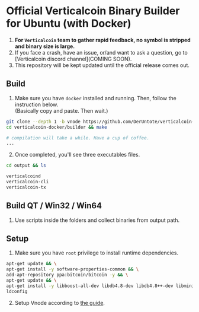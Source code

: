 # Official Verticalcoin Binary Builder for Ubuntu (with Docker)

1. **For `Verticalcoin` team to gather rapid feedback, no symbol is stripped and binary size is large.**
2. If you face a crash, have an issue, or/and want to ask a question, go to [Verticalcoin discord channel](COMING SOON).
3. This repository will be kept updated until the official release comes out.

## Build

1. Make sure you have `docker` installed and running. Then, follow the instruction below.  
  (Basically copy and paste. Then wait.)  

  ```sh
  git clone --depth 1 -b vnode https://github.com/DerUntote/verticalcoin-docker
  cd verticalcoin-docker/builder && make

  # compilation will take a while. Have a cup of coffee.
  ...
  ```
2. Once completed, you'll see three executables files.

  ```sh
  cd output && ls

  verticalcoind
  verticalcoin-cli
  verticalcoin-tx
  ```

## Build QT / Win32 / Win64

1. Use scripts inside the folders and collect binaries from output path.

## Setup

1. Make sure you have `root` privilege to install runtime dependencies.

  ```sh
  apt-get update && \
  apt-get install -y software-properties-common && \
  add-apt-repository ppa:bitcoin/bitcoin -y && \
  apt-get update && \
  apt-get install -y libboost-all-dev libdb4.8-dev libdb4.8++-dev libminiupnpc-dev libevent-pthreads-2.0-5 libevent-dev libzmq3-dev && \
  ldconfig
  ```
2. Setup Vnode according to [the guide](https://github.com/DerUntote/verticalcoin/blob/master/ZNODE.md).
